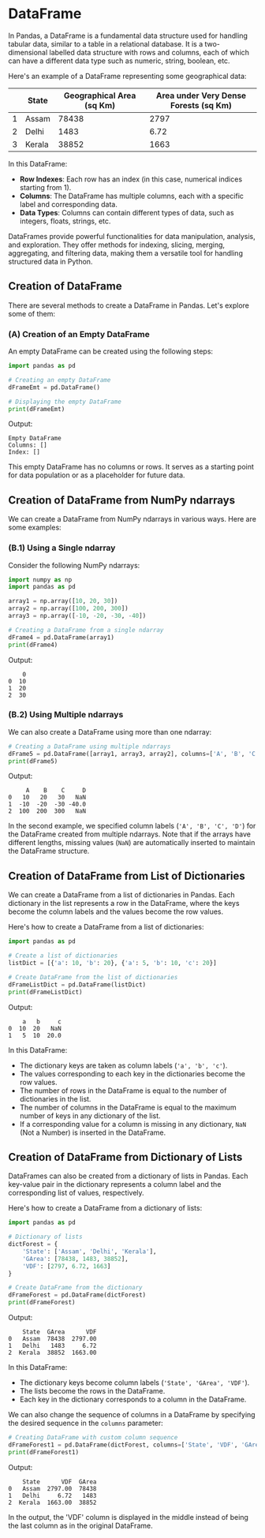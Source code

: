 # DataFrame

In Pandas, a DataFrame is a fundamental data structure used for handling tabular data, similar to a table in a relational database. It is a two-dimensional labelled data structure with rows and columns, each of which can have a different data type such as numeric, string, boolean, etc.

Here's an example of a DataFrame representing some geographical data:

|   | State | Geographical Area (sq Km) | Area under Very Dense Forests (sq Km) |
|---|-------|---------------------------|-----------------------------------------|
| 1 | Assam | 78438                     | 2797                                    |
| 2 | Delhi | 1483                      | 6.72                                    |
| 3 | Kerala| 38852                     | 1663                                    |

In this DataFrame:

- **Row Indexes**: Each row has an index (in this case, numerical indices starting from 1).
- **Columns**: The DataFrame has multiple columns, each with a specific label and corresponding data.
- **Data Types**: Columns can contain different types of data, such as integers, floats, strings, etc.

DataFrames provide powerful functionalities for data manipulation, analysis, and exploration. They offer methods for indexing, slicing, merging, aggregating, and filtering data, making them a versatile tool for handling structured data in Python.


## Creation of DataFrame

There are several methods to create a DataFrame in Pandas. Let's explore some of them:

### (A) Creation of an Empty DataFrame

An empty DataFrame can be created using the following steps:

```python
import pandas as pd

# Creating an empty DataFrame
dFrameEmt = pd.DataFrame()

# Displaying the empty DataFrame
print(dFrameEmt)
```

Output:
```
Empty DataFrame
Columns: []
Index: []
```

This empty DataFrame has no columns or rows. It serves as a starting point for data population or as a placeholder for future data.

## Creation of DataFrame from NumPy ndarrays

We can create a DataFrame from NumPy ndarrays in various ways. Here are some examples:

### (B.1) Using a Single ndarray

Consider the following NumPy ndarrays:

```python
import numpy as np
import pandas as pd

array1 = np.array([10, 20, 30])
array2 = np.array([100, 200, 300])
array3 = np.array([-10, -20, -30, -40])

# Creating a DataFrame from a single ndarray
dFrame4 = pd.DataFrame(array1)
print(dFrame4)
```

Output:
```
    0
0  10
1  20
2  30
```

### (B.2) Using Multiple ndarrays

We can also create a DataFrame using more than one ndarray:

```python
# Creating a DataFrame using multiple ndarrays
dFrame5 = pd.DataFrame([array1, array3, array2], columns=['A', 'B', 'C', 'D'])
print(dFrame5)
```

Output:
```
     A    B    C     D
0   10   20   30   NaN
1  -10  -20  -30 -40.0
2  100  200  300   NaN
```

In the second example, we specified column labels (`'A', 'B', 'C', 'D'`) for the DataFrame created from multiple ndarrays. Note that if the arrays have different lengths, missing values (`NaN`) are automatically inserted to maintain the DataFrame structure.

## Creation of DataFrame from List of Dictionaries

We can create a DataFrame from a list of dictionaries in Pandas. Each dictionary in the list represents a row in the DataFrame, where the keys become the column labels and the values become the row values.

Here's how to create a DataFrame from a list of dictionaries:

```python
import pandas as pd

# Create a list of dictionaries
listDict = [{'a': 10, 'b': 20}, {'a': 5, 'b': 10, 'c': 20}]

# Create DataFrame from the list of dictionaries
dFrameListDict = pd.DataFrame(listDict)
print(dFrameListDict)
```

Output:
```
    a   b     c
0  10  20   NaN
1   5  10  20.0
```

In this DataFrame:
- The dictionary keys are taken as column labels (`'a', 'b', 'c'`).
- The values corresponding to each key in the dictionaries become the row values.
- The number of rows in the DataFrame is equal to the number of dictionaries in the list.
- The number of columns in the DataFrame is equal to the maximum number of keys in any dictionary of the list.
- If a corresponding value for a column is missing in any dictionary, `NaN` (Not a Number) is inserted in the DataFrame.

## Creation of DataFrame from Dictionary of Lists

DataFrames can also be created from a dictionary of lists in Pandas. Each key-value pair in the dictionary represents a column label and the corresponding list of values, respectively.

Here's how to create a DataFrame from a dictionary of lists:

```python
import pandas as pd

# Dictionary of lists
dictForest = {
    'State': ['Assam', 'Delhi', 'Kerala'],
    'GArea': [78438, 1483, 38852],
    'VDF': [2797, 6.72, 1663]
}

# Create DataFrame from the dictionary
dFrameForest = pd.DataFrame(dictForest)
print(dFrameForest)
```

Output:
```
    State  GArea      VDF
0   Assam  78438  2797.00
1   Delhi   1483     6.72
2  Kerala  38852  1663.00
```

In this DataFrame:
- The dictionary keys become column labels (`'State', 'GArea', 'VDF'`).
- The lists become the rows in the DataFrame.
- Each key in the dictionary corresponds to a column in the DataFrame.

We can also change the sequence of columns in a DataFrame by specifying the desired sequence in the `columns` parameter:

```python
# Creating DataFrame with custom column sequence
dFrameForest1 = pd.DataFrame(dictForest, columns=['State', 'VDF', 'GArea'])
print(dFrameForest1)
```

Output:
```
    State      VDF  GArea
0   Assam  2797.00  78438
1   Delhi     6.72   1483
2  Kerala  1663.00  38852
```

In the output, the 'VDF' column is displayed in the middle instead of being the last column as in the original DataFrame.
